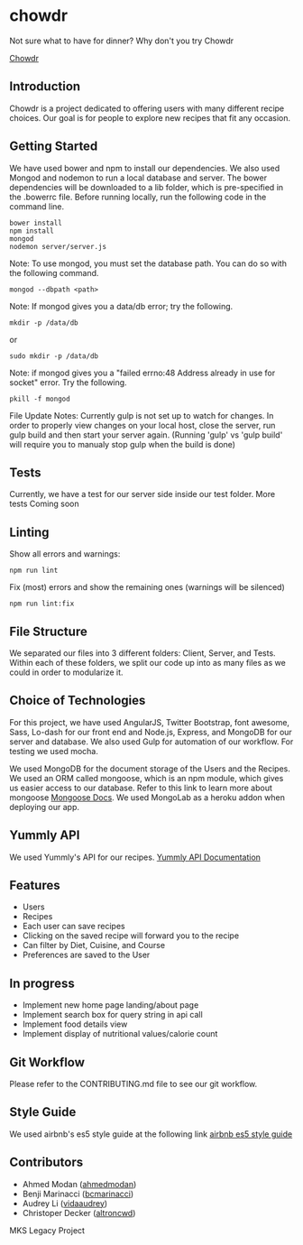 # chowdr
Not sure what to have for dinner?
Why don't you try Chowdr

[Chowdr]( http://chowdr9.herokuapp.com/)

## Introduction

Chowdr is a project dedicated to offering users with many different recipe choices. Our goal is for people to explore new recipes that fit any occasion.

## Getting Started

We have used bower and npm to install our dependencies. We also used Mongod and nodemon to run a local database and server. The bower dependencies will be downloaded to a lib folder, which is pre-specified in the .bowerrc file. Before running locally, run the following code in the command line.
```
bower install
npm install
mongod
nodemon server/server.js
```

Note: To use mongod, you must set the database path. You can do so with the following command.
```
mongod --dbpath <path>
```

Note: If mongod gives you a data/db error; try the following.
```
mkdir -p /data/db
```

or
```
sudo mkdir -p /data/db
```
Note: if mongod gives you a "failed errno:48 Address already in use for socket" error.  Try the following.
```
pkill -f mongod
```

File Update Notes:  Currently gulp is not set up to watch for changes.  In order to properly view changes on your local host, close the server, run gulp build and then start your server again.
(Running 'gulp' vs 'gulp build' will require you to manualy stop gulp when the build is done)

## Tests

Currently, we have a test for our server side inside our test folder.
More tests Coming soon


## Linting

Show all errors and warnings:
```
npm run lint
```

Fix (most) errors and show the remaining ones (warnings will be silenced)
```
npm run lint:fix
```

## File Structure

We separated our files into 3 different folders: Client, Server, and Tests. Within each of these folders, we split our code up into as many files as we could in order to modularize it.

## Choice of Technologies

For this project, we have used AngularJS, Twitter Bootstrap, font awesome, Sass, Lo-dash for our front end and Node.js, Express, and MongoDB for our server and database. We also used Gulp for automation of our workflow. For testing we used mocha.

We used MongoDB for the document storage of the Users and the Recipes. We used an ORM called mongoose, which is an npm
module, which gives us easier access to our database. Refer to this link to learn more about mongoose [Mongoose Docs](http://mongoosejs.com/). We used MongoLab as a heroku addon when deploying our app.

## Yummly API
We used Yummly's API for our recipes.
[Yummly API Documentation](https://developer.yummly.com/documentation)

## Features
- Users
- Recipes
- Each user can save recipes
- Clicking on the saved recipe will forward you to the recipe
- Can filter by Diet, Cuisine, and Course
- Preferences are saved to the User

## In progress
- Implement new home page landing/about page
- Implement search box for query string in api call
- Implement food details view
- Implement display of nutritional values/calorie count

## Git Workflow

Please refer to the CONTRIBUTING.md file to see our git workflow.

## Style Guide

We used airbnb's es5 style guide at the following link
[airbnb es5 style guide](https://github.com/airbnb/javascript/tree/master/es5)

## Contributors
- Ahmed Modan ([ahmedmodan](https://github.com/ahmedmodan))
- Benji Marinacci ([bcmarinacci](https://github.com/bcmarinacci))
- Audrey Li ([vidaaudrey](https://github.com/vidaaudrey))
- Christoper Decker ([altroncwd](https://github.com/altroncwd))

MKS Legacy Project
